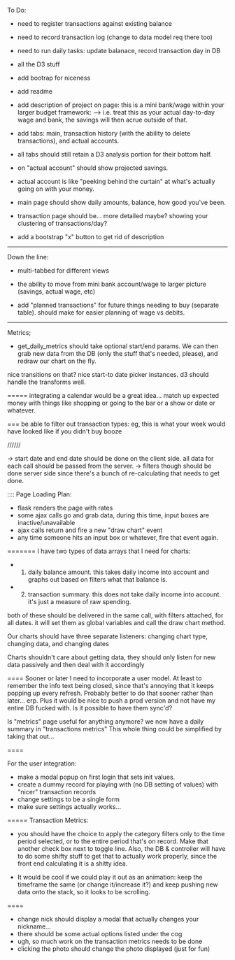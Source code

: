 To Do:

- need to register transactions against existing balance
- need to record transaction log (change to data model req there too)
- need to run daily tasks: update balanace, record transaction day in DB
- all the D3 stuff
- add bootrap for niceness
- add readme
- add description of project on page: this is a mini bank/wage within your larger budget framework:
--> i.e. treat this as your actual day-to-day wage and bank, the savings will then acrue outside of that.


- add tabs: main, transaction history (with the ability to delete transactions), and actual accounts.
- all tabs should still retain a D3 analysis portion for their bottom half.
- on "actual account" should show projected savings.
- actual account is like "peeking behind the curtain" at what's actually going on with your money.
- main page should show daily amounts, balance, how good you've been.
- transaction page should be... more detailed maybe? showing your clustering of transactions/day?

- add a bootstrap "x" button to get rid of description

---

Down the line:

- multi-tabbed for different views
- the ability to move from mini bank account/wage to larger picture (savings, actual wage, etc)

- add "planned transactions" for future things needing to buy (separate table). should
make for easier planning of wage vs debits.


---
Metrics;

- get_daily_metrics should take optional start/end params.  We can then grab new data from the DB (only
the stuff that's needed, please), and redraw our chart on the fly.

nice transitions on that? nice start-to date picker instances.
d3 should handle the transforms well.

=====
integrating a calendar would be a great idea... match up expected money with things like shopping 
or going to the bar or a show or date or whatever.

===
be able to filter out transaction types: eg, this is what your week would have looked like if you
didn't buy booze

//////

-> start date and end date should be done on the client side.  all data for each call should be passed from the
server.
-> filters though should be done server side since there's a bunch of re-calculating that needs to get done.


::::
Page Loading Plan:
- flask renders the page with rates
- some ajax calls go and grab data, during this time, input boxes are inactive/unavailable
- ajax calls return and fire a new "draw chart" event
- any time someone hits an input box or whatever, fire that event again.


=======
I have two types of data arrays that I need for charts:
- 1) daily balance amount.  this takes daily income into account and graphs out based on filters what that balance is.
- 2) transaction summary. this does not take daily income into account.  it's just a measure of raw spending.

both of these should be delivered in the same call, with filters attached, for all dates.
it will set them as global variables and call the draw chart method.

Our charts should have three separate listeners: changing chart type, changing data, and changing dates


Charts shouldn't care about getting data, they should only listen for new data passively and then deal with it accordingly



====
Sooner or later I need to incorporate a user model.  At least to remember the info text being closed, since that's
annoying that it keeps popping up every refresh.  Probably better to do that sooner rather than later... erp.
Plus it would be nice to push a prod version and not have my entire DB fucked with.
Is it possible to have them sync'd?


Is "metrics" page useful for anything anymore? we now have a daily summary in "transactions metrics" 
This whole thing could be simplified by taking that out...

====

For the user integration:

- make a modal popup on first login that sets init values.
- create a dummy record for playing with (no DB setting of values) with "nicer" transaction records
- change settings to be a single form
- make sure settings actually works...


=====
Transaction Metrics:
- you should have the choice to apply the category filters only to the time period selected, or to the entire 
period that's on record.  Make that another check box next to toggle line. Also, the DB & controller will have to do
some shifty stuff to get that to actually work properly, since the front end calculating it is a shitty idea.


- It would be cool if we could play it out as an animation:
keep the timeframe the same (or change it/increase it?) and keep pushing new data onto the stack, so it looks to be
scrolling.



====


- change nick should display a modal that actually changes your nickname...
- there should be some actual options listed under the cog
- ugh, so much work on the transaction metrics needs to be done
- clicking the photo should change the photo displayed (just for fun)














